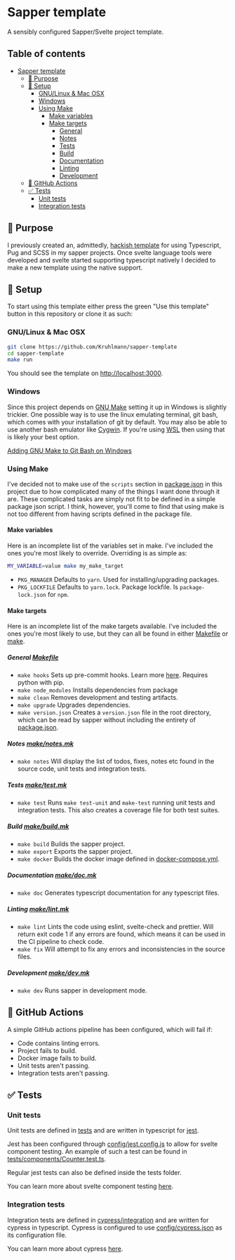 # Sapper template

A sensibly configured Sapper/Svelte project template.

## Table of contents

-   [Sapper template](#sapper-template)
    -   [:pencil: Purpose](#pencil-purpose)
    -   [:hammer: Setup](#hammer-setup)
        -   [GNU/Linux & Mac OSX](#gnulinux--mac-osx)
        -   [Windows](#windows)
        -   [Using Make](#using-make)
            -   [Make variables](#make-variables)
            -   [Make targets](#make-targets)
                -   [General](#general-makefile)
                -   [Notes](#notes-make-notesmk)
                -   [Tests](#tests-make-testmk)
                -   [Build](#build-make-buildmk)
                -   [Documentation](#documentation-make-docmk)
                -   [Linting](#linting-make-lintmk)
                -   [Development](#development-make-devmk)
    -   [:construction_worker: GitHub Actions](#construction-worker-github-actions)
    -   [:white_check_mark: Tests](#white-check-mark-tests)
        -   [Unit tests](#unit-tests)
        -   [Integration tests](#integration-tests)

## :pencil: Purpose

I previously created an, admittedly,
[hackish template](https://github.com/Kruhlmann/sapper-preprocess-template) for
using Typescript, Pug and SCSS in my sapper projects. Once svelte language tools
were developed and svelte started supporting typescript natively I decided to
make a new template using the native support.

## :hammer: Setup

To start using this template either press the green "Use this template" button
in this repository or clone it as such:

### GNU/Linux & Mac OSX

```sh
git clone https://github.com/Kruhlmann/sapper-template
cd sapper-template
make run
```

You should see the template on [http://localhost:3000](http://localhost:3000).

### Windows

Since this project depends on [GNU Make](https://www.gnu.org/software/make/)
setting it up in Windows is slightly trickier. One possible way is to use the
linux emulating terminal, git bash, which comes with your installation of git by
default. You may also be able to use another bash emulator like
[Cygwin](https://www.cygwin.com/). If you're using
[WSL](https://docs.microsoft.com/en-us/windows/wsl/) then using that is likely
your best option.

[Adding GNU Make to Git Bash on Windows](https://gist.github.com/evanwill/0207876c3243bbb6863e65ec5dc3f058#make)

### Using Make

I've decided not to make use of the `scripts` section in
[package.json](package.json) in this project due to how complicated many of the
things I want done through it are. These complicated tasks are simply not fit to
be defined in a simple package json script. I think, however, you'll come to
find that using make is not too different from having scripts defined in the
package file.

#### Make variables

Here is an incomplete list of the variables set in make. I've included the ones
you're most likely to override. Overriding is as simple as:

```sh
MY_VARIABLE=value make my_make_target
```

-   `PKG_MANAGER` Defaults to `yarn`. Used for installing/upgrading packages.
-   `PKG_LOCKFILE` Defaults to `yarn.lock`. Package lockfile. Is
    `package-lock.json` for `npm`.

#### Make targets

Here is an incomplete list of the make targets available. I've included the ones
you're most likely to use, but they can all be found in either
[Makefile](Makefile) or [make](make).

##### General [Makefile](Makefile)

-   `make hooks` Sets up pre-commit hooks. Learn more
    [here](https://pre-commit.com/). Requires python with pip.
-   `make node_modules` Installs dependencies from package
-   `make clean` Removes development and testing artifacts.
-   `make upgrade` Upgrades dependencies.
-   `make version.json` Creates a `version.json` file in the root directory,
    which can be read by sapper without including the entirety of
    [package.json](package.json).

##### Notes [make/notes.mk](make/notes.mk)

-   `make notes` Will display the list of todos, fixes, notes etc found in the
    source code, unit tests and integration tests.

##### Tests [make/test.mk](make/test.mk)

-   `make test` Runs `make test-unit` and `make-test` running unit tests and
    integration tests. This also creates a coverage file for both test suites.

##### Build [make/build.mk](make/build.mk)

-   `make build` Builds the sapper project.
-   `make export` Exports the sapper project.
-   `make docker` Builds the docker image defined in
    [docker-compose.yml](docker-compose.yml).

##### Documentation [make/doc.mk](make/doc.mk)

-   `make doc` Generates typescript documentation for any typescript files.

##### Linting [make/lint.mk](make/lint.mk)

-   `make lint` Lints the code using eslint, svelte-check and prettier. Will
    return exit code 1 if any errors are found, which means it can be used in
    the CI pipeline to check code.
-   `make fix` Will attempt to fix any errors and inconsistencies in the source
    files.

##### Development [make/dev.mk](make/dev.mk)

-   `make dev` Runs sapper in development mode.

## :construction_worker: GitHub Actions

A simple GitHub actions pipeline has been configured, which will fail if:

-   Code contains linting errors.
-   Project fails to build.
-   Docker image fails to build.
-   Unit tests aren't passing.
-   Integration tests aren't passing.

## :white_check_mark: Tests

### Unit tests

Unit tests are defined in [tests](tests) and are written in typescript for
[jest](https://jestjs.io/).

Jest has been configured through [config/jest.config.js](config/jest.config.js)
to allow for svelte component testing. An example of such a test can be found in
[tests/components/Counter.test.ts](tests/components/Counter.test.ts).

Regular jest tests can also be defined inside the tests folder.

You can learn more about svelte component testing
[here](https://github.com/testing-library/svelte-testing-library).

### Integration tests

Integration tests are defined in [cypress/integration](cypress/integration) and
are written for cypress in typescript. Cypress is configured to use
[config/cypress.json](config/cypress.json) as its configuration file.

You can learn more about cypress [here](https://www.cypress.io/).
